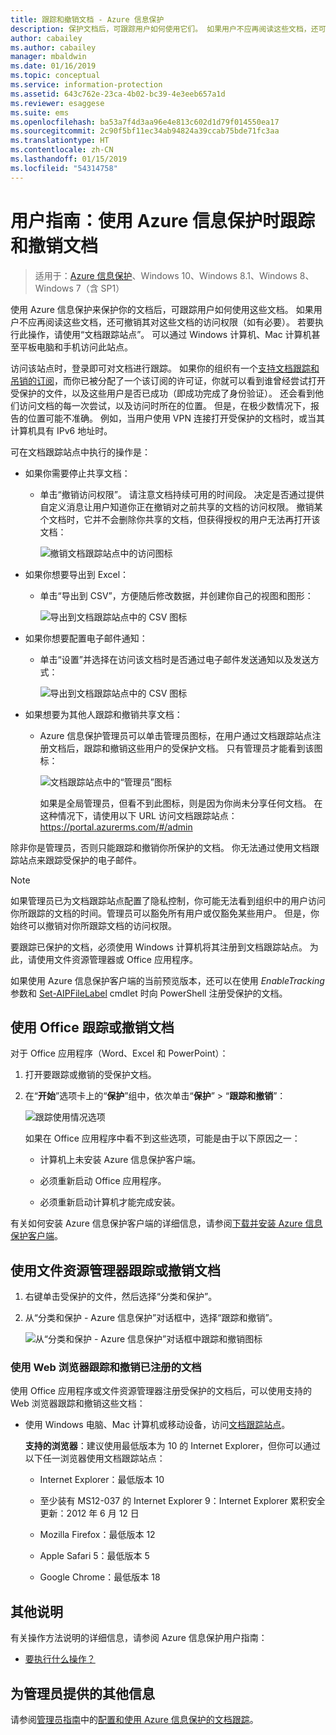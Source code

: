 ```yaml
---
title: 跟踪和撤销文档 - Azure 信息保护
description: 保护文档后，可跟踪用户如何使用它们。 如果用户不应再阅读这些文档，还可撤销其对这些文档的访问权限（如有必要）。
author: cabailey
ms.author: cabailey
manager: mbaldwin
ms.date: 01/16/2019
ms.topic: conceptual
ms.service: information-protection
ms.assetid: 643c762e-23ca-4b02-bc39-4e3eeb657a1d
ms.reviewer: esaggese
ms.suite: ems
ms.openlocfilehash: ba53a7f4d3aa96e4e813c602d1d79f014550ea17
ms.sourcegitcommit: 2c90f5bf11ec34ab94824a39ccab75bde71fc3aa
ms.translationtype: HT
ms.contentlocale: zh-CN
ms.lasthandoff: 01/15/2019
ms.locfileid: "54314758"
---
```

# <a name="user-guide-track-and-revoke-your-documents-when-you-use-azure-information-protection"></a>用户指南：使用 Azure 信息保护时跟踪和撤销文档

>适用于：[Azure 信息保护](https://azure.microsoft.com/pricing/details/information-protection)、Windows 10、Windows 8.1、Windows 8、Windows 7（含 SP1）

使用 Azure 信息保护来保护你的文档后，可跟踪用户如何使用这些文档。 如果用户不应再阅读这些文档，还可撤销其对这些文档的访问权限（如有必要）。 若要执行此操作，请使用“文档跟踪站点”。 可以通过 Windows 计算机、Mac 计算机甚至平板电脑和手机访问此站点。

访问该站点时，登录即可对文档进行跟踪。 如果你的组织有一个[支持文档跟踪和吊销的订阅](https://www.microsoft.com/cloud-platform/azure-information-protection-features)，而你已被分配了一个该订阅的许可证，你就可以看到谁曾经尝试打开受保护的文件，以及这些用户是否已成功（即成功完成了身份验证）。 还会看到他们访问文档的每一次尝试，以及访问时所在的位置。 但是，在极少数情况下，报告的位置可能不准确。 例如，当用户使用 VPN 连接打开受保护的文档时，或当其计算机具有 IPv6 地址时。

可在文档跟踪站点中执行的操作是：

- 如果你需要停止共享文档： 
    
    - 单击“撤销访问权限”。 请注意文档持续可用的时间段。 决定是否通过提供自定义消息让用户知道你正在撤销对之前共享的文档的访问权限。 撤销某个文档时，它并不会删除你共享的文档，但获得授权的用户无法再打开该文档：
        
        ![撤销文档跟踪站点中的访问图标](../media/tracking-site-revoke-access-icon.png)
        
- 如果你想要导出到 Excel： 
    
    - 单击“导出到 CSV”，方便随后修改数据，并创建你自己的视图和图形：
         
        ![导出到文档跟踪站点中的 CSV 图标](../media/tracking-site-export-icon.png)
         
- 如果你想要配置电子邮件通知： 
     
    - 单击“设置”并选择在访问该文档时是否通过电子邮件发送通知以及发送方式：
        
        ![导出到文档跟踪站点中的 CSV 图标](../media/tracking-site-settings-email.png)

- 如果想要为其他人跟踪和撤销共享文档：
    
    - Azure 信息保护管理员可以单击管理员图标，在用户通过文档跟踪站点注册文档后，跟踪和撤销这些用户的受保护文档。 只有管理员才能看到该图标：
        
        ![文档跟踪站点中的“管理员”图标](../media/tracking-site-admin-icon.png)
        
        如果是全局管理员，但看不到此图标，则是因为你尚未分享任何文档。 在这种情况下，请使用以下 URL 访问文档跟踪站点： https://portal.azurerms.com/#/admin

除非你是管理员，否则只能跟踪和撤销你所保护的文档。 你无法通过使用文档跟踪站点来跟踪受保护的电子邮件。

> [!NOTE] 
> 如果管理员已为文档跟踪站点配置了隐私控制，你可能无法看到组织中的用户访问你所跟踪的文档的时间。管理员可以豁免所有用户或仅豁免某些用户。 但是，你始终可以撤销对你所跟踪文档的访问权限。

要跟踪已保护的文档，必须使用 Windows 计算机将其注册到文档跟踪站点。 为此，请使用文件资源管理器或 Office 应用程序。

如果使用 Azure 信息保护客户端的当前预览版本，还可以在使用 *EnableTracking* 参数和 [Set-AIPFileLabel](/powershell/azureinformationprotection/vlatest/set-aipfilelabel) cmdlet 时向 PowerShell 注册受保护的文档。

## <a name="using-office-to-track-or-revoke-the-document"></a>使用 Office 跟踪或撤销文档

对于 Office 应用程序（Word、Excel 和 PowerPoint）： 

1. 打开要跟踪或撤销的受保护文档。

2. 在“**开始**”选项卡上的“**保护**”组中，依次单击“**保护**” > “**跟踪和撤销**”：

    ![跟踪使用情况选项](../media/track-usage-callout.png)
    
    如果在 Office 应用程序中看不到这些选项，可能是由于以下原因之一：
    
    - 计算机上未安装 Azure 信息保护客户端。
    
    - 必须重新启动 Office 应用程序。
    
    - 必须重新启动计算机才能完成安装。
    
有关如何安装 Azure 信息保护客户端的详细信息，请参阅[下载并安装 Azure 信息保护客户端](install-client-app.md)。

## <a name="using-file-explorer-to-track-or-revoke-the-document"></a>使用文件资源管理器跟踪或撤销文档

1. 右键单击受保护的文件，然后选择“分类和保护”。

2. 从“分类和保护 - Azure 信息保护”对话框中，选择“跟踪和撤销”。

    ![从“分类和保护 - Azure 信息保护”对话框中跟踪和撤销图标](../media/track-and-revoke.png)


### <a name="using-a-web-browser-to-track-and-revoke-documents-that-you-have-registered"></a>使用 Web 浏览器跟踪和撤销已注册的文档

使用 Office 应用程序或文件资源管理器注册受保护的文档后，可以使用支持的 Web 浏览器跟踪和撤销这些文档：

- 使用 Windows 电脑、Mac 计算机或移动设备，访问[文档跟踪站点](https://go.microsoft.com/fwlink/?LinkId=529562)。

    **支持的浏览器**：建议使用最低版本为 10 的 Internet Explorer，但你可以通过以下任一浏览器使用文档跟踪站点：

    - Internet Explorer：最低版本 10

    - 至少装有 MS12-037 的 Internet Explorer 9：Internet Explorer 累积安全更新：2012 年 6 月 12 日

    - Mozilla Firefox：最低版本 12

    - Apple Safari 5：最低版本 5

    - Google Chrome：最低版本 18


## <a name="other-instructions"></a>其他说明
有关操作方法说明的详细信息，请参阅 Azure 信息保护用户指南：

- [要执行什么操作？](client-user-guide.md#what-do-you-want-to-do)

## <a name="additional-information-for-administrators"></a>为管理员提供的其他信息    
请参阅[管理员指南](client-admin-guide.md)中的[配置和使用 Azure 信息保护的文档跟踪](client-admin-guide-document-tracking.md)。
